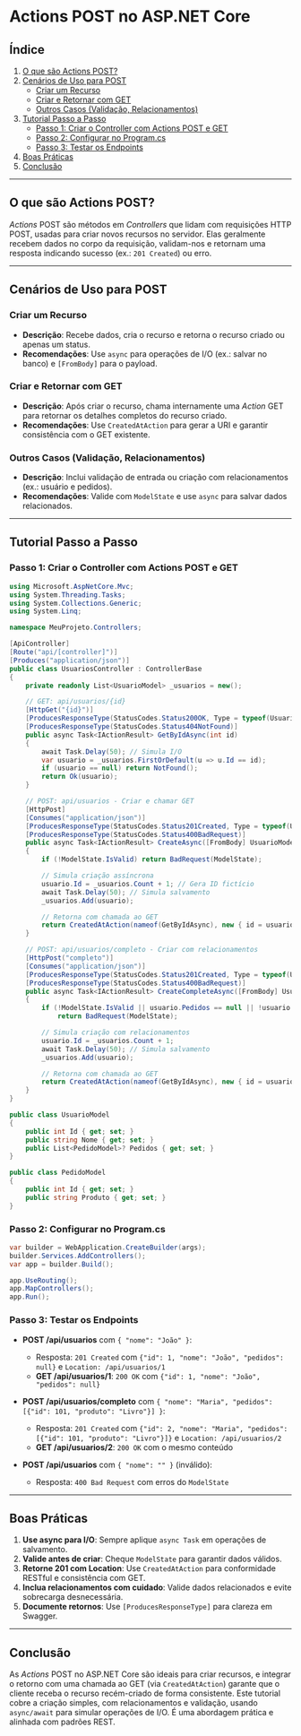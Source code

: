 

# Actions POST no ASP.NET Core

## Índice
1. [O que são Actions POST?](#o-que-são-actions-post)
2. [Cenários de Uso para POST](#cenários-de-uso-para-post)
   - [Criar um Recurso](#criar-um-recurso)
   - [Criar e Retornar com GET](#criar-e-retornar-com-get)
   - [Outros Casos (Validação, Relacionamentos)](#outros-casos-validação-relacionamentos)
3. [Tutorial Passo a Passo](#tutorial-passo-a-passo)
   - [Passo 1: Criar o Controller com Actions POST e GET](#passo-1-criar-o-controller-com-actions-post-e-get)
   - [Passo 2: Configurar no Program.cs](#passo-2-configurar-no-programcs)
   - [Passo 3: Testar os Endpoints](#passo-3-testar-os-endpoints)
4. [Boas Práticas](#boas-práticas)
5. [Conclusão](#conclusão)

---

## O que são Actions POST?

*Actions* POST são métodos em *Controllers* que lidam com requisições HTTP POST, usadas para criar novos recursos no servidor. Elas geralmente recebem dados no corpo da requisição, validam-nos e retornam uma resposta indicando sucesso (ex.: `201 Created`) ou erro.

---

## Cenários de Uso para POST

### Criar um Recurso
- **Descrição**: Recebe dados, cria o recurso e retorna o recurso criado ou apenas um status.
- **Recomendações**: Use `async` para operações de I/O (ex.: salvar no banco) e `[FromBody]` para o payload.

### Criar e Retornar com GET
- **Descrição**: Após criar o recurso, chama internamente uma *Action* GET para retornar os detalhes completos do recurso criado.
- **Recomendações**: Use `CreatedAtAction` para gerar a URI e garantir consistência com o GET existente.

### Outros Casos (Validação, Relacionamentos)
- **Descrição**: Inclui validação de entrada ou criação com relacionamentos (ex.: usuário e pedidos).
- **Recomendações**: Valide com `ModelState` e use `async` para salvar dados relacionados.

---

## Tutorial Passo a Passo

### Passo 1: Criar o Controller com Actions POST e GET

```csharp
using Microsoft.AspNetCore.Mvc;
using System.Threading.Tasks;
using System.Collections.Generic;
using System.Linq;

namespace MeuProjeto.Controllers;

[ApiController]
[Route("api/[controller]")]
[Produces("application/json")]
public class UsuariosController : ControllerBase
{
    private readonly List<UsuarioModel> _usuarios = new();

    // GET: api/usuarios/{id}
    [HttpGet("{id}")]
    [ProducesResponseType(StatusCodes.Status200OK, Type = typeof(UsuarioModel))]
    [ProducesResponseType(StatusCodes.Status404NotFound)]
    public async Task<IActionResult> GetByIdAsync(int id)
    {
        await Task.Delay(50); // Simula I/O
        var usuario = _usuarios.FirstOrDefault(u => u.Id == id);
        if (usuario == null) return NotFound();
        return Ok(usuario);
    }

    // POST: api/usuarios - Criar e chamar GET
    [HttpPost]
    [Consumes("application/json")]
    [ProducesResponseType(StatusCodes.Status201Created, Type = typeof(UsuarioModel))]
    [ProducesResponseType(StatusCodes.Status400BadRequest)]
    public async Task<IActionResult> CreateAsync([FromBody] UsuarioModel usuario)
    {
        if (!ModelState.IsValid) return BadRequest(ModelState);

        // Simula criação assíncrona
        usuario.Id = _usuarios.Count + 1; // Gera ID fictício
        await Task.Delay(50); // Simula salvamento
        _usuarios.Add(usuario);

        // Retorna com chamada ao GET
        return CreatedAtAction(nameof(GetByIdAsync), new { id = usuario.Id }, usuario);
    }

    // POST: api/usuarios/completo - Criar com relacionamentos
    [HttpPost("completo")]
    [Consumes("application/json")]
    [ProducesResponseType(StatusCodes.Status201Created, Type = typeof(UsuarioModel))]
    [ProducesResponseType(StatusCodes.Status400BadRequest)]
    public async Task<IActionResult> CreateCompleteAsync([FromBody] UsuarioModel usuario)
    {
        if (!ModelState.IsValid || usuario.Pedidos == null || !usuario.Pedidos.Any())
            return BadRequest(ModelState);

        // Simula criação com relacionamentos
        usuario.Id = _usuarios.Count + 1;
        await Task.Delay(50); // Simula salvamento
        _usuarios.Add(usuario);

        // Retorna com chamada ao GET
        return CreatedAtAction(nameof(GetByIdAsync), new { id = usuario.Id }, usuario);
    }
}

public class UsuarioModel
{
    public int Id { get; set; }
    public string Nome { get; set; }
    public List<PedidoModel>? Pedidos { get; set; }
}

public class PedidoModel
{
    public int Id { get; set; }
    public string Produto { get; set; }
}
```

### Passo 2: Configurar no Program.cs

```csharp
var builder = WebApplication.CreateBuilder(args);
builder.Services.AddControllers();
var app = builder.Build();

app.UseRouting();
app.MapControllers();
app.Run();
```

### Passo 3: Testar os Endpoints

- **POST /api/usuarios** com `{ "nome": "João" }`:
  - Resposta: `201 Created` com `{"id": 1, "nome": "João", "pedidos": null}` e `Location: /api/usuarios/1`
  - **GET /api/usuarios/1**: `200 OK` com `{"id": 1, "nome": "João", "pedidos": null}`

- **POST /api/usuarios/completo** com `{ "nome": "Maria", "pedidos": [{"id": 101, "produto": "Livro"}] }`:
  - Resposta: `201 Created` com `{"id": 2, "nome": "Maria", "pedidos": [{"id": 101, "produto": "Livro"}]}` e `Location: /api/usuarios/2`
  - **GET /api/usuarios/2**: `200 OK` com o mesmo conteúdo

- **POST /api/usuarios** com `{ "nome": "" }` (inválido):
  - Resposta: `400 Bad Request` com erros do `ModelState`

---

## Boas Práticas

1. **Use async para I/O**: Sempre aplique `async Task` em operações de salvamento.
2. **Valide antes de criar**: Cheque `ModelState` para garantir dados válidos.
3. **Retorne 201 com Location**: Use `CreatedAtAction` para conformidade RESTful e consistência com GET.
4. **Inclua relacionamentos com cuidado**: Valide dados relacionados e evite sobrecarga desnecessária.
5. **Documente retornos**: Use `[ProducesResponseType]` para clareza em Swagger.

---

## Conclusão

As *Actions* POST no ASP.NET Core são ideais para criar recursos, e integrar o retorno com uma chamada ao GET (via `CreatedAtAction`) garante que o cliente receba o recurso recém-criado de forma consistente. Este tutorial cobre a criação simples, com relacionamentos e validação, usando `async/await` para simular operações de I/O. É uma abordagem prática e alinhada com padrões REST.

